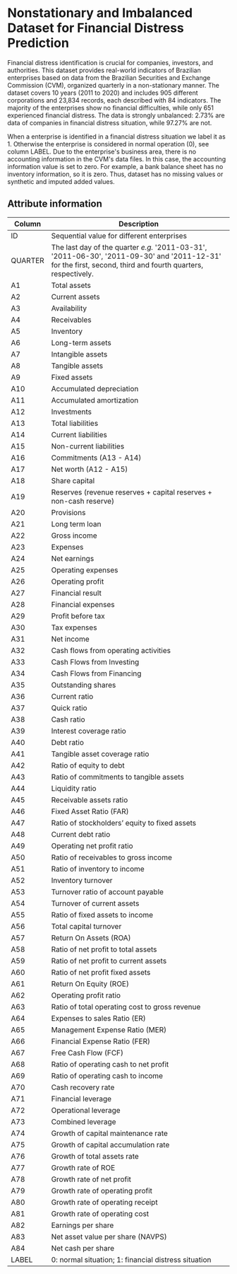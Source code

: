# Nonstationary and Imbalanced Dataset for Financial Distress Prediction

Financial distress identification is crucial for companies, investors, and authorities. This dataset provides real-world indicators of Brazilian enterprises based on data from the Brazilian Securities and Exchange Commission (CVM), organized quarterly in a non-stationary manner. The dataset covers 10 years (2011 to 2020) and includes 905 different corporations and 23,834 records, each described with 84 indicators. The majority of the enterprises show no financial difficulties, while only 651 experienced financial distress. The data is strongly unbalanced: 2.73\% are data of companies in financial distress situation, while 97.27\% are not.

When a enterprise is identified in a financial distress situation we label it as 1. Otherwise the enterprise is considered in normal operation (0), see column LABEL. Due to the enterprise's business area, there is no accounting information in the CVM's data files. In this case, the accounting information value is set to zero. For example, a bank balance sheet has no inventory information, so it is zero. Thus, dataset has no missing values or synthetic and imputed added values.

## Attribute information

| Column       | Description                                                                                       |
|--------------|---------------------------------------------------------------------------------------------------|
| ID           | Sequential value for different enterprises |
| QUARTER      | The last day of the quarter *e.g.* '2011-03-31', '2011-06-30', '2011-09-30' and '2011-12-31' for the first, second, third and fourth quarters, respectively.|
| A1           | Total assets |
| A2           | Current assets |
| A3           | Availability |
| A4           | Receivables |
| A5           | Inventory |
| A6           | Long-term assets |
| A7           | Intangible assets |
| A8           | Tangible assets |
| A9           | Fixed assets |
| A10          | Accumulated depreciation |
| A11          | Accumulated amortization |
| A12          | Investments |
| A13          | Total liabilities |
| A14          | Current liabilities |
| A15          | Non-current liabilities |
| A16          | Commitments (A13 - A14) |
| A17          | Net worth (A12 - A15) |
| A18          | Share capital |
| A19          | Reserves (revenue reserves + capital reserves + non-cash reserve)|
| A20          | Provisions |
| A21          | Long term loan |
| A22          | Gross income |
| A23          | Expenses |
| A24          | Net earnings |
| A25          | Operating expenses |
| A26          | Operating profit |
| A27          | Financial result |
| A28          | Financial expenses |
| A29          | Profit before tax |
| A30          | Tax expenses |
| A31          | Net income |
| A32          | Cash flows from operating activities |
| A33          | Cash Flows from Investing |
| A34          | Cash Flows from Financing |
| A35          | Outstanding shares |
| A36          | Current ratio |
| A37          | Quick ratio |
| A38          | Cash ratio |
| A39          | Interest coverage ratio |
| A40          | Debt ratio |
| A41          | Tangible asset coverage ratio |
| A42          | Ratio of equity to debt |
| A43          | Ratio of commitments to tangible assets |
| A44          | Liquidity ratio |
| A45          | Receivable assets ratio |
| A46          | Fixed Asset Ratio (FAR) |
| A47          | Ratio of stockholders’ equity to fixed assets |
| A48          | Current debt ratio |
| A49          | Operating net profit ratio |
| A50          | Ratio of receivables to gross income |
| A51          | Ratio of inventory to income |
| A52          | Inventory turnover |
| A53          | Turnover ratio of account payable |
| A54          | Turnover of current assets |
| A55          | Ratio of fixed assets to income |
| A56          | Total capital turnover |
| A57          | Return On Assets (ROA) |
| A58          | Ratio of net profit to total assets |
| A59          | Ratio of net profit to current assets |
| A60          | Ratio of net profit fixed assets |
| A61          | Return On Equity (ROE) |
| A62          | Operating profit ratio |
| A63          | Ratio of total operating cost to gross revenue |
| A64          | Expenses to sales Ratio (ER) |
| A65          | Management Expense Ratio (MER) |
| A66          | Financial Expense Ratio (FER) |
| A67          | Free Cash Flow (FCF) |
| A68          | Ratio of operating cash to net profit |
| A69          | Ratio of operating cash to income |
| A70          | Cash recovery rate |
| A71          | Financial leverage |
| A72          | Operational leverage |
| A73          | Combined leverage |
| A74          | Growth of capital maintenance rate |
| A75          | Growth of capital accumulation rate |
| A76          | Growth of total assets rate |
| A77          | Growth rate of ROE |
| A78          | Growth rate of net profit |
| A79          | Growth rate of operating profit |
| A80          | Growth rate of operating receipt |
| A81          | Growth rate of operating cost |
| A82          | Earnings per share |
| A83          | Net asset value per share (NAVPS) |
| A84          | Net cash per share |
| LABEL        | 0: normal situation; 1: financial distress situation |
